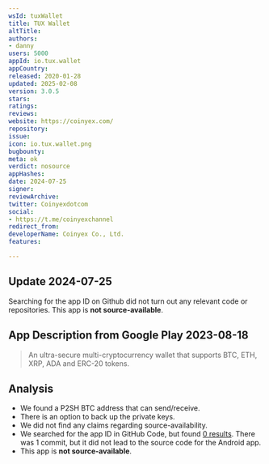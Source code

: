 ```yaml
---
wsId: tuxWallet
title: TUX Wallet
altTitle: 
authors:
- danny
users: 5000
appId: io.tux.wallet
appCountry: 
released: 2020-01-28
updated: 2025-02-08
version: 3.0.5
stars: 
ratings: 
reviews: 
website: https://coinyex.com/
repository: 
issue: 
icon: io.tux.wallet.png
bugbounty: 
meta: ok
verdict: nosource
appHashes: 
date: 2024-07-25
signer: 
reviewArchive: 
twitter: Coinyexdotcom
social:
- https://t.me/coinyexchannel
redirect_from: 
developerName: Coinyex Co., Ltd.
features: 

---
```


## Update 2024-07-25

Searching for the app ID on Github did not turn out any relevant code or repositories. This app is **not source-available**.

## App Description from Google Play 2023-08-18

> An ultra-secure multi-cryptocurrency wallet that supports BTC, ETH, XRP, ADA and ERC-20 tokens.

## Analysis

- We found a P2SH BTC address that can send/receive.
- There is an option to back up the private keys.
- We did not find any claims regarding source-availability. 
- We searched for the app ID in GitHub Code, but found [0 results](https://github.com/search?q=io.tux.wallet&type=code). There was 1 commit, but it did not lead to the source code for the Android app.
- This app is **not source-available**.